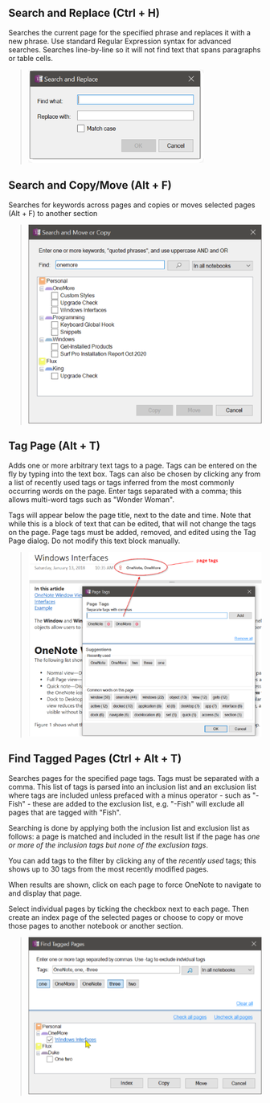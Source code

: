 ## Search and Replace (Ctrl + H)
Searches the current page for the specified phrase and replaces it with a new phrase. Use standard Regular Expression syntax for advanced searches.
Searches line-by-line so it will not find text that spans paragraphs or table cells.
> ![Search and Replace dialog](images/SearchAndReplace.png)

## Search and Copy/Move (Alt + F)
Searches for keywords across pages and copies or moves selected pages (Alt + F) to another section

> ![Search and Move](images/SearchAndMove.png)

## Tag Page (Alt + T)

Adds one or more arbitrary text tags to a page. Tags can be entered on the fly by typing into the text box. Tags can also be chosen by clicking any from a list of recently used tags or tags inferred from the most commonly occurring words on the page. Enter tags separated with a comma; this allows multi-word tags such as "Wonder Woman".

Tags will appear below the page title, next to the date and time. Note that while this is a block of text that can be edited, that will not change the tags on the page. Page tags must be added, removed, and edited using the Tag Page dialog. Do not modify this text block manually.

> ![Tagging](images/TaggingDialog.png)

## Find Tagged Pages (Ctrl + Alt + T)

Searches pages for the specified page tags. Tags must be separated with a comma. This list of tags is parsed into an inclusion list and an exclusion list where tags are included unless prefaced with a minus operator - such as "-Fish" - these are added to the exclusion list, e.g. "-Fish" will exclude all pages that are tagged with "Fish".

Searching is done by applying both the inclusion list and exclusion list as follows: a page is matched and included in the result list if the page has _one or more of the inclusion tags but none of the exclusion tags_.

You can add tags to the filter by clicking any of the _recently used_ tags; this shows up to 30 tags from the most recently modified pages.

When results are shown, click on each page to force OneNote to navigate to and display that page. 

Select individual pages by ticking the checkbox next to each page. Then create an index page of the selected pages or choose to copy or move those pages to another notebook or another section.

> ![Tagged](images/TaggedDialog.png)


